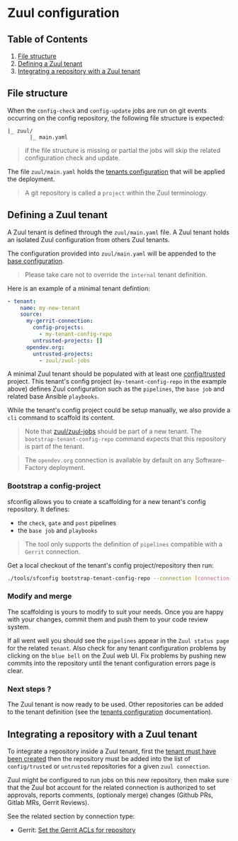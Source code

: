 # Zuul configuration

## Table of Contents

1. [File structure](#file-structure)
1. [Defining a Zuul tenant](#defining-a-zuul-tenant)
1. [Integrating a repository with a Zuul tenant](#integrating-a-repository-with-a-zuul-tenant)

## File structure

When the `config-check` and `config-update` jobs are run on git events occurring on the config repository, the following file structure is expected:

```
|_ zuul/
       |_ main.yaml
```

> if the file structure is missing or partial the jobs will skip the related configuration check and update.

The file `zuul/main.yaml` holds the [tenants configuration](https://zuul-ci.org/docs/zuul/latest/tenants.html) that will be applied the deployment.

> A git repository is called a `project` within the Zuul terminology.

## Defining a Zuul tenant

A Zuul tenant is defined through the `zuul/main.yaml` file. A Zuul tenant holds an isolated Zuul configuration from others Zuul tenants.

The configuration provided into `zuul/main.yaml` will be appended to the [base configuration](../../controllers/static/zuul/generate-tenant-config.sh).

> Please take care not to override the `internal` tenant definition.

Here is an example of a minimal tenant defintion:

```yaml
- tenant:
    name: my-new-tenant
    source:
      my-gerrit-connection:
        config-projects:
          - my-tenant-config-repo
        untrusted-projects: []
      opendev.org:
        untrusted-projects:
          - zuul/zuul-jobs
```

A minimal Zuul tenant should be populated with at least one [config/trusted](https://zuul-ci.org/docs/zuul/latest/tenants.html#attr-tenant.config-projects) project.
This tenant's config project (`my-tenant-config-repo` in the example above) defines Zuul configuration such as the `pipelines`, the `base job` and related base Ansible `playbooks`.

While the tenant's config project could be setup manually, we also provide a `cli` command to scaffold its content.

> Note that [zuul/zuul-jobs](https://zuul-ci.org/docs/zuul-jobs/latest/) should be part of a new tenant. The `bootstrap-tenant-config-repo` command expects that
  this repository is part of the tenant.

> The `opendev.org` connection is available by default on any Software-Factory deployment.

### Bootstrap a config-project

sfconfig allows you to create a scaffolding for a new tenant's config repository. It defines:

* the `check`, `gate` and `post` pipelines
* the `base job` and `playbooks`

> The tool only supports the definition of `pipelines` compatible with a `Gerrit` connection.

Get a local checkout of the tenant's config project/repository then run:

```sh
./tools/sfconfig bootstrap-tenant-config-repo --connection [connection] --outpath [/path/to/repository]
```

### Modify and merge

The scaffolding is yours to modify to suit your needs. Once you are happy with your changes, commit them and push them to your code review system.

If all went well you should see the `pipelines` appear in the `Zuul status page` for the related `tenant`. Also check for any tenant configuration problems by clicking on the `blue bell` on the Zuul web UI. Fix problems by pushing new commits into the repository until the tenant configuration errors page is clear.

### Next steps ?

The Zuul tenant is now ready to be used. Other repositories can be added to the tenant definition (see the [tenants configuration](https://zuul-ci.org/docs/zuul/latest/tenants.html) documentation).

## Integrating a repository with a Zuul tenant

To integrate a repository inside a Zuul tenant, first the [tenant must have been created](#defining-a-zuul-tenant) then the repository must be added into the list of `config/trusted` or `untrusted` repositories for a given `zuul connection`.

Zuul might be configured to run jobs on this new repository, then make sure that the
Zuul bot account for the related connection is authorized to set approvals, reports comments, (optionaly merge) changes (Github PRs, Gitlab MRs, Gerrit Reviews).

See the related section by connection type:

- Gerrit: [Set the Gerrit ACLs for repository](../deployment/config_repository#repository-acls-and-labels)